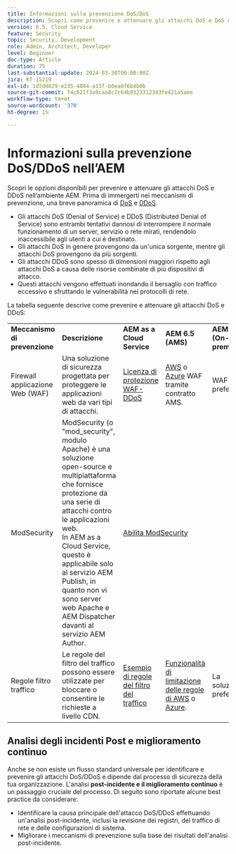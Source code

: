 ```yaml
---
title: Informazioni sulla prevenzione DoS/DoS
description: Scopri come prevenire e attenuare gli attacchi DoS e DoS contro l’AEM.
version: 6.5, Cloud Service
feature: Security
topic: Security, Development
role: Admin, Architect, Developer
level: Beginner
doc-type: Article
duration: 75
last-substantial-update: 2024-03-30T00:00:00Z
jira: KT-15219
exl-id: 1d7dd829-e235-4884-a13f-b6ea8f6b4b0b
source-git-commit: f4c621f3a9caa8c2c64b8323312343fe421a5aee
workflow-type: tm+mt
source-wordcount: '370'
ht-degree: 1%

---
```


# Informazioni sulla prevenzione DoS/DDoS nell’AEM

Scopri le opzioni disponibili per prevenire e attenuare gli attacchi DoS e DDoS nell’ambiente AEM. Prima di immergerti nei meccanismi di prevenzione, una breve panoramica di [DoS](https://developer.mozilla.org/en-US/docs/Glossary/DOS_attack) e [DDoS](https://developer.mozilla.org/en-US/docs/Glossary/Distributed_Denial_of_Service).

- Gli attacchi DoS (Denial of Service) e DDoS (Distributed Denial of Service) sono entrambi tentativi dannosi di interrompere il normale funzionamento di un server, servizio o rete mirati, rendendolo inaccessibile agli utenti a cui è destinato.
- Gli attacchi DoS in genere provengono da un&#39;unica sorgente, mentre gli attacchi DoS provengono da più sorgenti.
- Gli attacchi DDoS sono spesso di dimensioni maggiori rispetto agli attacchi DoS a causa delle risorse combinate di più dispositivi di attacco.
- Questi attacchi vengono effettuati inondando il bersaglio con traffico eccessivo e sfruttando le vulnerabilità nei protocolli di rete.

La tabella seguente descrive come prevenire e attenuare gli attacchi DoS e DDoS:

<table>
    <tbody>
        <tr>
            <td><strong>Meccanismo di prevenzione</strong></td>
            <td><strong>Descrizione</strong></td>
            <td><strong>AEM as a Cloud Service</strong></td>
            <td><strong>AEM 6.5 (AMS)</strong></td>
            <td><strong>AEM 6.5 (On-prem)</strong></td>
        </tr>
        <tr>
            <td>Firewall applicazione Web (WAF)</td>
            <td>Una soluzione di sicurezza progettata per proteggere le applicazioni web da vari tipi di attacchi.</td>
            <td>
            <a href="https://experienceleague.adobe.com/en/docs/experience-manager-learn/cloud-service/security/traffic-filter-and-waf-rules/examples-and-analysis#waf-rules" target="_blank">Licenza di protezione WAF-DDoS</a></td>
            <td><a href="https://docs.aws.amazon.com/waf/" target="_blank">AWS</a> o <a href="https://azure.microsoft.com/en-us/products/web-application-firewall" target="_blank">Azure</a> WAF tramite contratto AMS.</td>
            <td>WAF preferito</td>
        </tr>
        <tr>
            <td>ModSecurity</td>
            <td>ModSecurity (o "mod_security", modulo Apache) è una soluzione open-source e multipiattaforma che fornisce protezione da una serie di attacchi contro le applicazioni web.<br/> In AEM as a Cloud Service, questo è applicabile solo al servizio AEM Publish, in quanto non vi sono server web Apache e AEM Dispatcher davanti al servizio AEM Author.</td>
            <td colspan="3"><a href="https://experienceleague.adobe.com/it/docs/experience-manager-learn/foundation/security/modsecurity-crs-dos-attack-protection" target="_blank">Abilita ModSecurity </a></td>
        </tr>
        <tr>
            <td>Regole filtro traffico</td>
            <td>Le regole del filtro del traffico possono essere utilizzate per bloccare o consentire le richieste a livello CDN.</td>
            <td><a href="https://experienceleague.adobe.com/en/docs/experience-manager-learn/cloud-service/security/traffic-filter-and-waf-rules/examples-and-analysis" target="_blank">Esempio di regole del filtro del traffico</a></td>
            <td><a href="https://docs.aws.amazon.com/waf/latest/developerguide/waf-rule-statement-type-rate-based.html" target="_blank">Funzionalità di limitazione delle regole di AWS</a> o <a href="https://learn.microsoft.com/en-us/azure/web-application-firewall/ag/rate-limiting-overview" target="_blank">Azure</a>.</td>
            <td>La soluzione preferita</td>
        </tr>
    </tbody>
</table>

## Analisi degli incidenti Post e miglioramento continuo

Anche se non esiste un flusso standard universale per identificare e prevenire gli attacchi DoS/DDoS e dipende dal processo di sicurezza della tua organizzazione. L&#39;analisi **post-incidente e il miglioramento continuo** è un passaggio cruciale del processo. Di seguito sono riportate alcune best practice da considerare:

- Identificare la causa principale dell&#39;attacco DoS/DDoS effettuando un&#39;analisi post-incidente, inclusi la revisione dei registri, del traffico di rete e delle configurazioni di sistema.
- Migliorare i meccanismi di prevenzione sulla base dei risultati dell&#39;analisi post-incidente.

